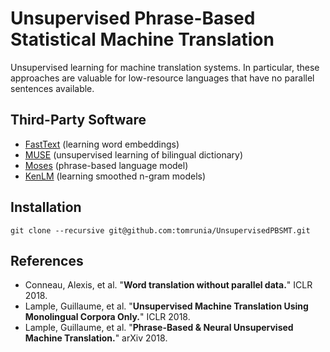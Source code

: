 # Unsupervised Phrase-Based Statistical Machine Translation

Unsupervised learning for machine translation systems. In particular, these approaches are valuable for low-resource languages that have no parallel sentences available. 

## Third-Party Software

- [FastText](https://github.com/facebookresearch/fastText) (learning word embeddings)
- [MUSE](https://github.com/facebookresearch/MUSE) (unsupervised learning of bilingual dictionary)
- [Moses](http://statmt.org/moses/) (phrase-based language model)
- [KenLM](https://github.com/kpu/kenlm) (learning smoothed n-gram models)

## Installation

    git clone --recursive git@github.com:tomrunia/UnsupervisedPBSMT.git

## References

- Conneau, Alexis, et al. "**Word translation without parallel data.**" ICLR 2018.
- Lample, Guillaume, et al. "**Unsupervised Machine Translation Using Monolingual Corpora Only.**" ICLR 2018. 
- Lample, Guillaume, et al. "**Phrase-Based & Neural Unsupervised Machine Translation.**" arXiv 2018.